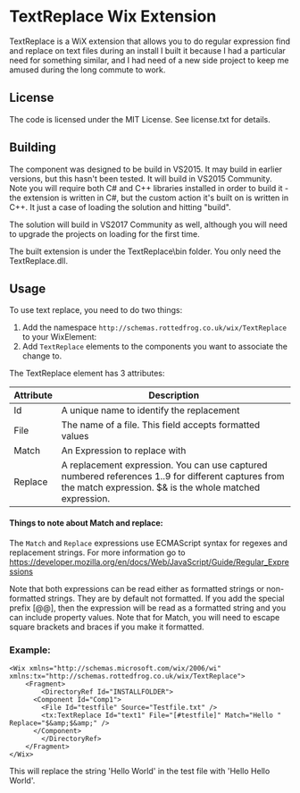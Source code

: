 # TextReplace Wix Extension

TextReplace is a WiX extension that allows you to do regular expression find and replace on text files during an install I built it because I had a particular need for something similar, and I had need of a new side project to keep me amused during the long commute to work.

## License
The code is licensed under the MIT License. See license.txt for details.

## Building

The component was designed to be build in VS2015. It may build in earlier versions, 
but this hasn't been tested. It will build in VS2015 Community. Note you will 
require both C# and C++ libraries installed in order to build it - the extension is
written in C#, but the custom action it's built on is written in C++. It just a case of loading the solution and hitting "build".

The solution will build in VS2017 Community as well, although you will need to upgrade the projects on loading for the first time.

The built extension is under the TextReplace\bin folder. You only need the TextReplace.dll.

## Usage

To use text replace, you need to do two things:

1. Add the namespace `http://schemas.rottedfrog.co.uk/wix/TextReplace` to your WixElement:
2. Add `TextReplace` elements to the components you want to associate the change to.

The TextReplace element has 3 attributes:

| Attribute | Description                              |
| --------- | ---------------------------------------- |
| Id        | A unique name to identify the replacement |
| File      | The name of a file. This field accepts formatted values |
| Match     | An Expression to replace with |
| Replace   | A replacement expression. You can use captured numbered references $1..$9 for different captures from the match expression. $& is the whole matched expression. |


#### Things to note about Match and replace:

The `Match` and `Replace` expressions use ECMAScript syntax for regexes and replacement strings. 
For more information go to
https://developer.mozilla.org/en/docs/Web/JavaScript/Guide/Regular_Expressions

Note that both expressions can be read either as formatted strings or non-formatted 
strings. They are by default not formatted. If you add the special prefix [@@], then the
expression will be read as a formatted string and you can include property values. Note 
that for Match, you will need to escape square brackets and braces if you make it 
formatted.

### Example:

````
<Wix xmlns="http://schemas.microsoft.com/wix/2006/wi" xmlns:tx="http://schemas.rottedfrog.co.uk/wix/TextReplace">
	<Fragment>
		<DirectoryRef Id="INSTALLFOLDER">
      <Component Id="Comp1">
        <File Id="testfile" Source="Testfile.txt" />
        <tx:TextReplace Id="text1" File="[#testfile]" Match="Hello " Replace="$&amp;$&amp;" />
      </Component>
		</DirectoryRef>
	</Fragment>
</Wix>
````

This will replace the string 'Hello World' in the test file with 'Hello Hello World'.
 
